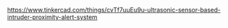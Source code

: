 https://www.tinkercad.com/things/cvTf7uuEu9u-ultrasonic-sensor-based-intruder-proximity-alert-system
